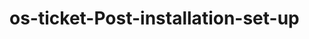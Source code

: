 # os-ticket-Post-installation-set-up
<img src="https://github.com/talberto82/os-ticket-Post-installation-set-up/assets/145931417/df791b44-c649-4a4f-acc5-8c86bd67159b" alt/>
